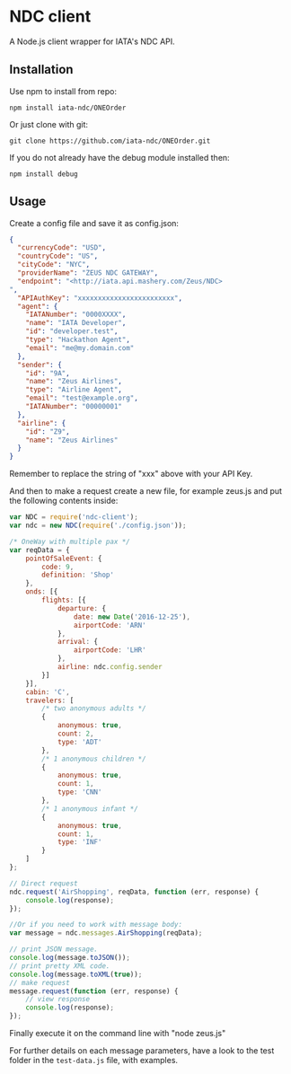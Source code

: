 # NDC client

A Node.js client wrapper for IATA's NDC API.

## Installation

Use npm to install from repo:

```
npm install iata-ndc/ONEOrder
```

Or just clone with git:

```
git clone https://github.com/iata-ndc/ONEOrder.git
```

If you do not already have the debug module installed then:

```
npm install debug
```

## Usage

Create a config file and save it as config.json:

```json
{
  "currencyCode": "USD",
  "countryCode": "US",
  "cityCode": "NYC",
  "providerName": "ZEUS NDC GATEWAY",
  "endpoint": "<http://iata.api.mashery.com/Zeus/NDC>
",
  "APIAuthKey": "xxxxxxxxxxxxxxxxxxxxxxxx",
  "agent": {
    "IATANumber": "0000XXXX",
    "name": "IATA Developer",
    "id": "developer.test",
    "type": "Hackathon Agent",
    "email": "me@my.domain.com"
  },
  "sender": {
    "id": "9A",
    "name": "Zeus Airlines",
    "type": "Airline Agent",
    "email": "test@example.org",
    "IATANumber": "00000001"
  },
  "airline": {
    "id": "Z9",
    "name": "Zeus Airlines"
  }
}
```

Remember to replace the string of "xxx" above with your API Key.

And then to make a request create a new file, for example zeus.js and put the following contents inside:

```javascript
var NDC = require('ndc-client');
var ndc = new NDC(require('./config.json'));

/* OneWay with multiple pax */
var reqData = {
    pointOfSaleEvent: {
        code: 9,
        definition: 'Shop'
    },
    onds: [{
        flights: [{
            departure: {
                date: new Date('2016-12-25'),
                airportCode: 'ARN'
            },
            arrival: {
                airportCode: 'LHR'
            },
            airline: ndc.config.sender
        }]
    }],
    cabin: 'C',
    travelers: [
        /* two anonymous adults */
        {
            anonymous: true,
            count: 2,
            type: 'ADT'
        },
        /* 1 anonymous children */
        {
            anonymous: true,
            count: 1,
            type: 'CNN'
        },
        /* 1 anonymous infant */
        {
            anonymous: true,
            count: 1,
            type: 'INF'
        }
    ]
};

// Direct request
ndc.request('AirShopping', reqData, function (err, response) {
    console.log(response);
});

//Or if you need to work with message body:
var message = ndc.messages.AirShopping(reqData);

// print JSON message.
console.log(message.toJSON());
// print pretty XML code.
console.log(message.toXML(true));
// make request
message.request(function (err, response) {
    // view response
    console.log(response);
});
```

Finally execute it on the command line with "node zeus.js"

For further details on each message parameters, have a look to the test folder in the `test-data.js` file, with examples.
